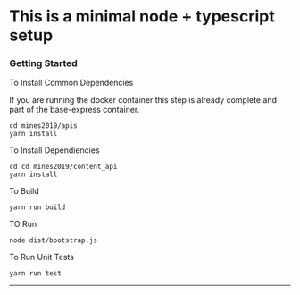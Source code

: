 
# This is a minimal node + typescript setup

### Getting Started
To Install Common Dependencies

If you are running the docker container this step is already complete and part of the base-express container.

```
cd mines2019/apis
yarn install
```

To Install Dependiencies

```
cd cd mines2019/content_api
yarn install
```

To Build

``` yarn run build ```

TO Run

```node dist/bootstrap.js```

To Run Unit Tests

```yarn run test```

---


